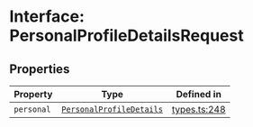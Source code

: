 # Interface: PersonalProfileDetailsRequest

## Properties

| Property | Type | Defined in |
| ------ | ------ | ------ |
| `personal` | [`PersonalProfileDetails`](/docs/packages/sdk/interfaces/PersonalProfileDetails.md) | [types.ts:248](https://github.com/monerium/js-monorepo/blob/main/packages/sdk/src/types.ts#L248) |
